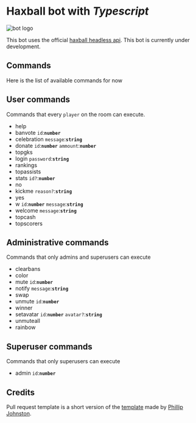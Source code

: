 # Haxball bot with *Typescript*

![bot logo](https://i.ibb.co/ynLzhWx/Sin-t-tulo.png)

This bot uses the official [haxball headless api](https://github.com/haxball/haxball-issues/wiki/Headless-Host).
This bot is currently under development.

## Commands
Here is the list of available commands for now

## User commands
Commands that every `player` on the room can execute.
- help
- banvote `id`:**`number`**
- celebration `message`:**`string`**
- donate `id`:**`number`** `ammount`:**`number`**
- topgks
- login `password`:**`string`**
- rankings
- topassists
- stats `id?`:**`number`**
- no
- kickme `reason?`:**`string`**
- yes
- w `id`:**`number`** `message`:**`string`**
- welcome `message`:**`string`**
- topcash
- topscorers

## Administrative commands
Commands that only admins and superusers can execute
- clearbans
- color
- mute `id`:**`number`**
- notify `message`:**`string`**
- swap
- unmute `id`:**`number`**
- winner
- setavatar `id`:**`number`** `avatar?`:**`string`**
- unmuteall
- rainbow

## Superuser commands
Commands that only superusers can execute
- admin `id`:**`number`**

## Credits

Pull request template is a short version of the [template](https://embeddedartistry.com/blog/2017/08/04/a-github-pull-request-template-for-your-projects/) made by [Phillip Johnston](https://embeddedartistry.com/blog/author/phillip/).
